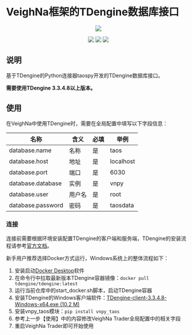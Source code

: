 # VeighNa框架的TDengine数据库接口

<p align="center">
  <img src ="https://vnpy.oss-cn-shanghai.aliyuncs.com/vnpy-logo.png"/>
</p>

<p align="center">
    <img src ="https://img.shields.io/badge/version-1.0.3-blueviolet.svg"/>
    <img src ="https://img.shields.io/badge/platform-windows|linux-yellow.svg"/>
    <img src ="https://img.shields.io/badge/python-3.10|3.11|3.12-blue.svg" />
</p>

## 说明

基于TDengine的Python连接器taospy开发的TDengine数据库接口。

**需要使用TDengine 3.3.4.8以上版本。**

## 使用

在VeighNa中使用TDengine时，需要在全局配置中填写以下字段信息：

|名称|含义|必填|举例|
|---------|----|---|---|
|database.name|名称|是|taos|
|database.host|地址|是|localhost|
|database.port|端口|是|6030|
|database.database|实例|是|vnpy|
|database.user|用户名|是|root|
|database.password|密码|是|taosdata|

### 连接

连接前需要根据环境安装配置TDengine的客户端和服务端，TDengine的安装流程请参考[官方文档](https://docs.taosdata.com/get-started/docker/)。

新手用户推荐选择Docker方式运行，Windows系统上的整体流程如下：

1. 安装启动[Docker Desktop](https://www.docker.com/)软件
2. 在命令行中拉取最新版本TDengine容器镜像：```docker pull tdengine/tdengine:latest```
3. 运行当前仓库中的start_docker.sh脚本，启动TDengine容器
4. 安装TDengine的Windows客户端软件：[TDengine-client-3.3.4.8-Windows-x64.exe (10.2 M)](https://docs.taosdata.com/get-started/package/)
5. 安装vnpy_taos模块：```pip install vnpy_taos```
6. 参考上一步【使用】中的内容修改VeighNa Trader全局配置中的相关字段
7. 重启VeighNa Trader即可开始使用